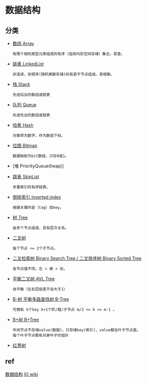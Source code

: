 # 数据结构

## 分类

- [数组 Array](ds-array.md)  

      有限个相同类型元素组成的有序（连续内存空间存储）集合。易查。

- [链表 LinkedList](ds-linkedlist.md)  

      非连续，非顺序(随机离散存储)的有若干节点组成。易增删。

- [栈 Stack](ds-stack.md)  

      先进后出的数组或链表

- [队列 Queue](ds-queue.md)

      先进先出的数组或链表

- [哈希 Hash](ds-hash.md)

      对象转为数字，作为数组下标。

- [位图 Bitmap](ds-bitmap.md)

      数据映射为bit数组，只存0或1。

- [堆 PriorityQueue(heap)]

- [跳表 SkipList](ds-skiplist.md)

      多重索引的有序链表。

- [倒排索引 inverted index](ds-inverted-index.md)

      根据关键内容（tag）找key。

- [树 Tree](ds-tree.md)

      由多个节点组成，具有层次关系。

- [二叉树](ds-binary-tree.md)

      每个节点 <= 2个子节点。

- [二叉检索树 Binary Search Tree / 二叉排序树 Binary Sorted Tree](ds-binary-search-tree.md)

      各节点值不同，左 < 根 < 右。

- [平衡二叉树 AVL Tree](ds-AVL-tree.md)

      自平衡（左右层级差不会大于1）

- [B-树 平衡多路查找树 B-Tree](ds-b-tree.md)

      可拥有 k个key k+1个阶/路/子节点 m/2 <= k <= m-1 。

- [B+树 B+Tree](ds-b+tree.md)

      中间节点不存储value(数据)，只存储key(索引)，value都在叶子节点里。
      每个叶子节点都有兄弟叶子的指针

- [红黑树](ds-rbtree.md)  

## ref

[数据结构](ref/data-struct.md)
[IO wiki](https://oi-wiki.org/ds/)
